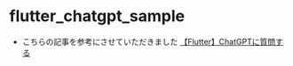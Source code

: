 # flutter_chatgpt_sample

- こちらの記事を参考にさせていただきました
[【Flutter】ChatGPTに質問する](https://flutter.salon/plugin/chat-gpt-sdk/)